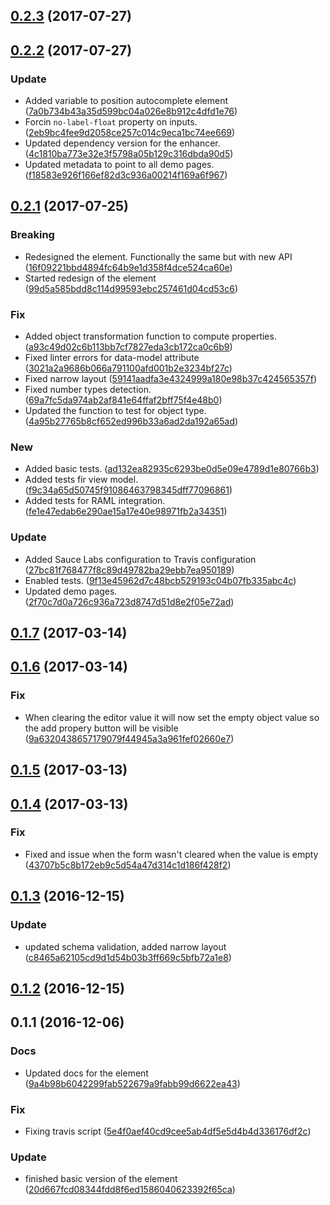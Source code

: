<a name="0.2.3"></a>
## [0.2.3](https://github.com/advanced-rest-client/body-json-editor/compare/0.2.2...0.2.3) (2017-07-27)




<a name="0.2.2"></a>
## [0.2.2](https://github.com/advanced-rest-client/body-json-editor/compare/0.2.1...0.2.2) (2017-07-27)


### Update

* Added variable to position autocomplete element ([7a0b734b43a35d599bc04a026e8b912c4dfd1e76](https://github.com/advanced-rest-client/body-json-editor/commit/7a0b734b43a35d599bc04a026e8b912c4dfd1e76))
* Forcin `no-label-float` property on inputs. ([2eb9bc4fee9d2058ce257c014c9eca1bc74ee669](https://github.com/advanced-rest-client/body-json-editor/commit/2eb9bc4fee9d2058ce257c014c9eca1bc74ee669))
* Updated dependency version for the enhancer. ([4c1810ba773e32e3f5798a05b129c316dbda90d5](https://github.com/advanced-rest-client/body-json-editor/commit/4c1810ba773e32e3f5798a05b129c316dbda90d5))
* Updated metadata to point to all demo pages. ([f18583e926f166ef82d3c936a00214f169a6f967](https://github.com/advanced-rest-client/body-json-editor/commit/f18583e926f166ef82d3c936a00214f169a6f967))



<a name="0.2.1"></a>
## [0.2.1](https://github.com/advanced-rest-client/body-json-editor/compare/0.1.7...0.2.1) (2017-07-25)


### Breaking

* Redesigned the element. Functionally the same but with new API ([16f09221bbd4894fc64b9e1d358f4dce524ca60e](https://github.com/advanced-rest-client/body-json-editor/commit/16f09221bbd4894fc64b9e1d358f4dce524ca60e))
* Started redesign of the element ([99d5a585bdd8c114d99593ebc257461d04cd53c6](https://github.com/advanced-rest-client/body-json-editor/commit/99d5a585bdd8c114d99593ebc257461d04cd53c6))

### Fix

* Added object transformation function to compute properties. ([a93c49d02c6b113bb7cf7827eda3cb172ca0c6b9](https://github.com/advanced-rest-client/body-json-editor/commit/a93c49d02c6b113bb7cf7827eda3cb172ca0c6b9))
* Fixed linter errors for data-model attribute ([3021a2a9686b066a791100afd001b2e3234bf27c](https://github.com/advanced-rest-client/body-json-editor/commit/3021a2a9686b066a791100afd001b2e3234bf27c))
* Fixed narrow layout ([59141aadfa3e4324999a180e98b37c424565357f](https://github.com/advanced-rest-client/body-json-editor/commit/59141aadfa3e4324999a180e98b37c424565357f))
* Fixed number types detection. ([69a7fc5da974ab2af841e64ffaf2bff75f4e48b0](https://github.com/advanced-rest-client/body-json-editor/commit/69a7fc5da974ab2af841e64ffaf2bff75f4e48b0))
* Updated the function to test for object type. ([4a95b27765b8cf652ed996b33a6ad2da192a65ad](https://github.com/advanced-rest-client/body-json-editor/commit/4a95b27765b8cf652ed996b33a6ad2da192a65ad))

### New

* Added basic tests. ([ad132ea82935c6293be0d5e09e4789d1e80766b3](https://github.com/advanced-rest-client/body-json-editor/commit/ad132ea82935c6293be0d5e09e4789d1e80766b3))
* Added tests fir view model. ([f9c34a65d50745f91086463798345dff77096861](https://github.com/advanced-rest-client/body-json-editor/commit/f9c34a65d50745f91086463798345dff77096861))
* Added tests for RAML integration. ([fe1e47edab6e290ae15a17e40e98971fb2a34351](https://github.com/advanced-rest-client/body-json-editor/commit/fe1e47edab6e290ae15a17e40e98971fb2a34351))

### Update

* Added Sauce Labs configuration to  Travis configuration ([27bc81f768477f8c89d49782ba29ebb7ea950189](https://github.com/advanced-rest-client/body-json-editor/commit/27bc81f768477f8c89d49782ba29ebb7ea950189))
* Enabled tests. ([9f13e45962d7c48bcb529193c04b07fb335abc4c](https://github.com/advanced-rest-client/body-json-editor/commit/9f13e45962d7c48bcb529193c04b07fb335abc4c))
* Updated demo pages. ([2f70c7d0a726c936a723d8747d51d8e2f05e72ad](https://github.com/advanced-rest-client/body-json-editor/commit/2f70c7d0a726c936a723d8747d51d8e2f05e72ad))



<a name="0.1.7"></a>
## [0.1.7](https://github.com/advanced-rest-client/body-json-editor/compare/0.1.6...v0.1.7) (2017-03-14)




<a name="0.1.6"></a>
## [0.1.6](https://github.com/advanced-rest-client/body-json-editor/compare/0.1.4...v0.1.6) (2017-03-14)


### Fix

* When clearing the editor value it will now set the empty object value so the add propery button will be visible ([9a6320438657179079f44945a3a961fef02660e7](https://github.com/advanced-rest-client/body-json-editor/commit/9a6320438657179079f44945a3a961fef02660e7))



<a name="0.1.5"></a>
## [0.1.5](https://github.com/advanced-rest-client/body-json-editor/compare/0.1.4...v0.1.5) (2017-03-13)




<a name="0.1.4"></a>
## [0.1.4](https://github.com/advanced-rest-client/body-json-editor/compare/0.1.3...v0.1.4) (2017-03-13)


### Fix

* Fixed and issue when the form wasn't cleared when the value is empty ([43707b5c8b172eb9c5d54a47d314c1d186f428f2](https://github.com/advanced-rest-client/body-json-editor/commit/43707b5c8b172eb9c5d54a47d314c1d186f428f2))



<a name="0.1.3"></a>
## [0.1.3](https://github.com/advanced-rest-client/body-json-editor/compare/0.1.2...v0.1.3) (2016-12-15)


### Update

* updated schema validation, added narrow layout ([c8465a62105cd9d1d54b03b3ff669c5bfb72a1e8](https://github.com/advanced-rest-client/body-json-editor/commit/c8465a62105cd9d1d54b03b3ff669c5bfb72a1e8))



<a name="0.1.2"></a>
## [0.1.2](https://github.com/advanced-rest-client/body-json-editor/compare/0.1.1...v0.1.2) (2016-12-15)




<a name="0.1.1"></a>
## 0.1.1 (2016-12-06)


### Docs

* Updated docs for the element ([9a4b98b6042299fab522679a9fabb99d6622ea43](https://github.com/advanced-rest-client/body-json-editor/commit/9a4b98b6042299fab522679a9fabb99d6622ea43))

### Fix

* Fixing travis script ([5e4f0aef40cd9cee5ab4df5e5d4b4d336176df2c](https://github.com/advanced-rest-client/body-json-editor/commit/5e4f0aef40cd9cee5ab4df5e5d4b4d336176df2c))

### Update

* finished basic version of the element ([20d667fcd08344fdd8f6ed1586040623392f65ca](https://github.com/advanced-rest-client/body-json-editor/commit/20d667fcd08344fdd8f6ed1586040623392f65ca))



